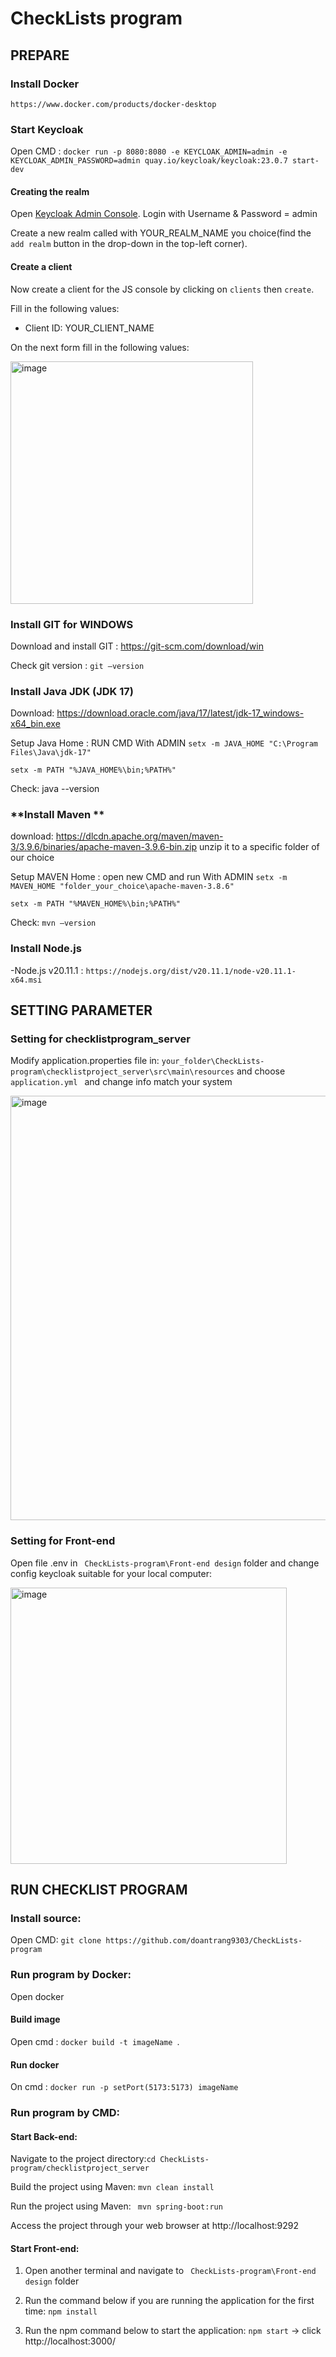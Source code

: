 # CheckLists program

## PREPARE

### **Install Docker**
`https://www.docker.com/products/docker-desktop`

### **Start Keycloak**
Open CMD : `docker run -p 8080:8080 -e KEYCLOAK_ADMIN=admin -e KEYCLOAK_ADMIN_PASSWORD=admin quay.io/keycloak/keycloak:23.0.7 start-dev`



#### Creating the realm

Open [Keycloak Admin Console](http://localhost:8080/admin/). Login with Username & Password = admin

Create a new realm called with YOUR_REALM_NAME you choice(find the `add realm` button in the drop-down
in the top-left corner). 


#### Create a client

Now create a client for the JS console by clicking on `clients` then `create`.

Fill in the following values:

* Client ID: YOUR_CLIENT_NAME 

On the next form fill in the following values:

<img width="388" alt="image" src="https://github.com/doantrang9303/CheckLists-program/assets/133722717/e9583a1d-4af5-4a2a-a788-d9bc42707cc8">



### **Install GIT for WINDOWS**
 Download and install GIT : https://git-scm.com/download/win
 
 Check git version : `git –version`
 
### **Install Java JDK (JDK 17)**
Download:  https://download.oracle.com/java/17/latest/jdk-17_windows-x64_bin.exe 

Setup Java Home : RUN CMD With ADMIN
 `setx -m JAVA_HOME "C:\Program Files\Java\jdk-17" `

 `setx -m PATH "%JAVA_HOME%\bin;%PATH%" `
 
Check: java --version

 ### **Install Maven **
download: https://dlcdn.apache.org/maven/maven-3/3.9.6/binaries/apache-maven-3.9.6-bin.zip
unzip it to a specific folder of our choice

Setup MAVEN Home : open new CMD and run With ADMIN
 `setx -m MAVEN_HOME "folder_your_choice\apache-maven-3.8.6" `

 `setx -m PATH "%MAVEN_HOME%\bin;%PATH%"`
 
Check: `mvn –version `

### **Install Node.js**
-Node.js v20.11.1 :  ` https://nodejs.org/dist/v20.11.1/node-v20.11.1-x64.msi `


## SETTING PARAMETER

### Setting for checklistprogram_server

Modify application.properties file in: ` your_folder\CheckLists-program\checklistproject_server\src\main\resources `
and choose `application.yml ` and change info match your system

<img width="679" alt="image" src="https://github.com/doantrang9303/keycloak-containers-demo/assets/133722717/e0b6b712-bf1d-4c67-8383-d824f8718317">


### Setting for Front-end

Open file .env in ` CheckLists-program\Front-end design` folder and change config keycloak suitable for your local computer:
   
<img width="442" alt="image" src="https://github.com/doantrang9303/CheckLists-program/assets/133722717/b0d9defe-ab9a-4267-b35c-18a18665a0ec">




## RUN CHECKLIST PROGRAM 

### Install source: 
Open CMD: ` git clone https://github.com/doantrang9303/CheckLists-program `
 ####
 
### Run program by Docker:
Open docker 
#### Build image
Open cmd :  `docker build -t imageName `.
#### Run docker
On cmd :  `docker run -p setPort(5173:5173) imageName`

####


### Run program by CMD:

#### Start Back-end:
Navigate to the project directory:` cd CheckLists-program/checklistproject_server `

Build the project using Maven: ` mvn clean install `

Run the project using Maven: ` mvn spring-boot:run`

Access the project through your web browser at http://localhost:9292

#### Start Front-end:  

1. Open another terminal and navigate to ` CheckLists-program\Front-end design` folder
  
2. Run the command below if you are running the application for the first time:
     `npm install`
      
3. Run the npm command below to start the application:
    `npm start`
    -> click  http://localhost:3000/ 
















